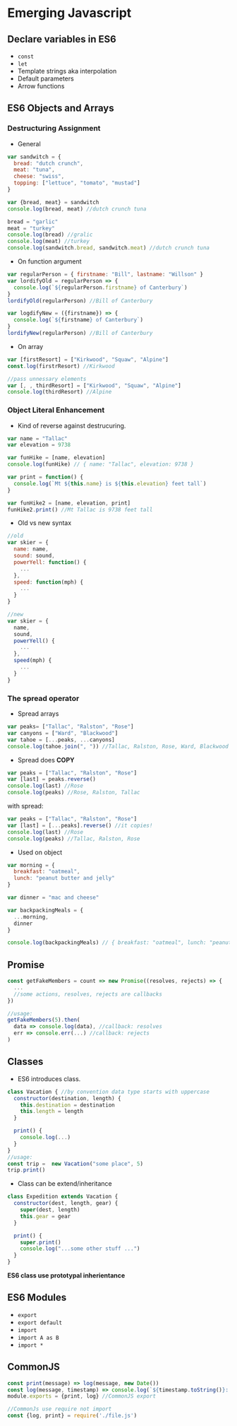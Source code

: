 # Emerging Javascript
## Declare variables in ES6
* `const`
* `let`
* Template strings aka interpolation
* Default parameters
* Arrow functions

## ES6 Objects and Arrays

### Destructuring Assignment
* General
```javascript
var sandwitch = {
  bread: "dutch crunch",
  meat: "tuna",
  cheese: "swiss",
  topping: ["lettuce", "tomato", "mustad"]
}

var {bread, meat} = sandwitch
console.log(bread, meat) //dutch crunch tuna

bread = "garlic"
meat = "turkey"
console.log(bread) //gralic
console.log(meat) //turkey
console.log(sandwitch.bread, sandwitch.meat) //dutch crunch tuna
```

* On function argument
```javascript
var regularPerson = { firstname: "Bill", lastname: "Willson" }
var lordifyOld = regularPerson => {
  console.log(`${regularPerson.firstname} of Canterbury`)
}
lordifyOld(regularPerson) //Bill of Canterbury

var logdifyNew = ({firstname}) => {
  console.log(`${firstname} of Canterbury`)
}
lordifyNew(regularPerson) //Bill of Canterbury
```

* On array
```javascript
var [firstResort] = ["Kirkwood", "Squaw", "Alpine"]
const.log(firstrResort) //Kirkwood

//pass unnessary elements
var [, , thirdResort] = ["Kirkwood", "Squaw", "Alpine"]
console.log(thirdResort) //Alpine
```

### Object Literal Enhancement
* Kind of reverse against destrucuring.
```javascript
var name = "Tallac"
var elevation = 9738

var funHike = [name, elevation]
console.log(funHike) // { name: "Tallac", elevation: 9738 }

var print = function() {
  console.log(`Mt ${this.name} is ${this.elevation} feet tall`)
}

var funHike2 = [name, elevation, print]
funHike2.print() //Mt Tallac is 9738 feet tall
```

* Old vs new syntax
```javascript
//old
var skier = {
  name: name,
  sound: sound,
  powerYell: function() {
    ...
  },
  speed: function(mph) {
    ...
  }
}

//new
var skier = {
  name,
  sound,
  powerYell() {
    ...
  },
  speed(mph) {
    ...
  }
}
``` 

### The spread operator
* Spread arrays
```javascript
var peaks= ["Tallac", "Ralston", "Rose"]
var canyons = ["Ward", "Blackwood"]
var tahoe = [...peaks, ...canyons]
console.log(tahoe.join(", ")) //Tallac, Ralston, Rose, Ward, Blackwood
```

* Spread does **COPY**
```javascript
var peaks = ["Tallac", "Ralston", "Rose"]
var [last] = peaks.reverse()
console.log(last) //Rose
console.log(peaks) //Rose, Ralston, Tallac
```
with spread:
```javascript
var peaks = ["Tallac", "Ralston", "Rose"]
var [last] = [...peaks].reverse() //it copies!
console.log(last) //Rose
console.log(peaks) //Tallac, Ralston, Rose
```
* Used on object
```javascript
var morning = {
  breakfast: "oatmeal",
  lunch: "peanut butter and jelly"
}

var dinner = "mac and cheese"

var backpackingMeals = {
  ...morning,
  dinner
}

console.log(backpackingMeals) // { breakfast: "oatmeal", lunch: "peanut butter and jelly", dinner: "mac and cheese"}
```

## Promise
```javascript
const getFakeMembers = count => new Promise((resolves, rejects) => {
  ...
  //some actions, resolves, rejects are callbacks
})

//usage:
getFakeMembers(5).then(
  data => console.log(data), //callback: resolves
  err => console.err(...) //callback: rejects
)
```

## Classes
* ES6 introduces class. 
```javascript
class Vacation { //by convention data type starts with uppercase
  constructor(destination, length) {
    this.destination = destination
    this.length = length
  }

  print() {
    console.log(...)
  }
}
//usage:
const trip =  new Vacation("some place", 5)
trip.print()
```
* Class can be extend/inheritance
```javascript
class Expedition extends Vacation {
  constructor(dest, length, gear) {
    super(dest, length)
    this.gear = gear
  }

  print() {
    super.print()
    console.log("...some other stuff ...")
  }
}
```
**ES6 class use prototypal inherientance**

## ES6 Modules
* `export`
* `export default`
* `import`
* `import A as B`
* `import *`

## CommonJS
```javascript
const print(message) => log(message, new Date())
const log(message, timestamp) => console.log(`${timestamp.toString()}: ${message}`)
module.exports = {print, log} //CommonJS export

//CommonJs use require not import
const {log, print} = require('./file.js')
```



